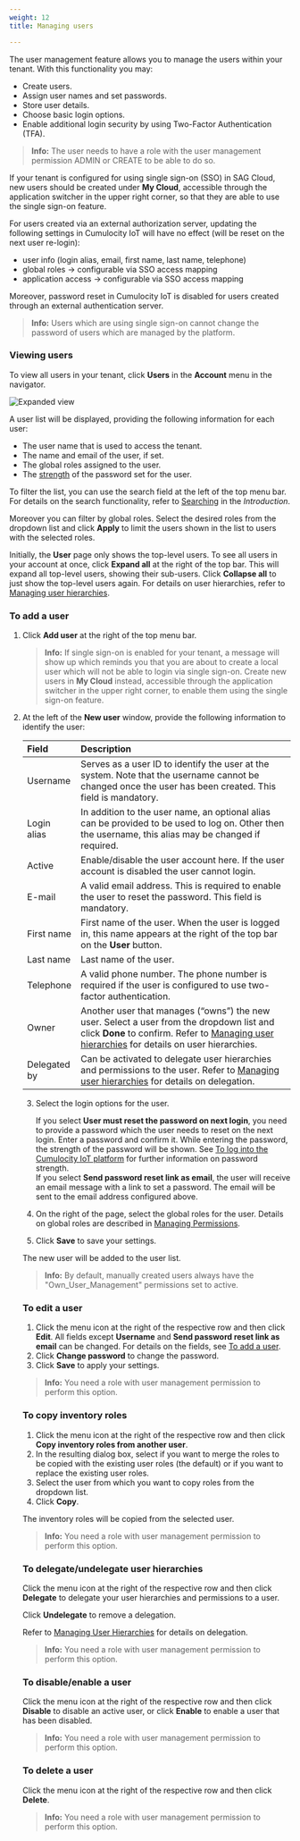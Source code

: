 ```yaml
---
weight: 12
title: Managing users

---
```


The user management feature allows you to manage the users within your tenant. With this functionality you may:

- Create users.
- Assign user names and set passwords.
- Store user details.
- Choose basic login options.
- Enable additional login security by using Two-Factor Authentication (TFA).

> **Info:** The user needs to have a role with the user management permission ADMIN or CREATE to be able to do so.

If your tenant is configured for using single sign-on (SSO) in SAG Cloud, new users should be created under **My Cloud**, accessible through the application switcher in the upper right corner, so that they are able to use the single sign-on feature.

For users created via an external authorization server, updating the following settings in Cumulocity IoT will have no effect (will be reset on the next user re-login):

* user info (login alias, email, first name, last name, telephone)
* global roles → configurable via SSO access mapping
* application access → configurable via SSO access mapping

Moreover, password reset in Cumulocity IoT is disabled for users created through an external authentication server.

> **Info:** Users which are using single sign-on cannot change the password of users which are managed by the platform.


### Viewing users

To view all users in your tenant, click **Users** in the **Account** menu in the navigator.

![Expanded view](/images/users-guide/Administration/admin-users-list.png)

A user list will be displayed, providing the following information for each user:

* The user name that is used to access the tenant.
* The name and email of the user, if set.
* The global roles assigned to the user.
* The [strength](/users-guide/getting-started/#login) of the password set for the user.

To filter the list, you can use the search field at the left of the top menu bar. For details on the search functionality, refer to [Searching](/users-guide/getting-started/#searching) in the *Introduction*.

Moreover you can filter by global roles. Select the desired roles from the dropdown list and click **Apply** to limit the users shown in the list to users with the selected roles.

Initially, the **User** page only shows the top-level users. To see all users in your account at once, click **Expand all** at the right of the top bar. This will expand all top-level users, showing their sub-users. Click **Collapse all** to just show the top-level users again. For details on user hierarchies, refer to [Managing user hierarchies](/users-guide/enterprise-edition/#user-hierarchies).

### <a name="creating-users"></a>To add a user

1. Click **Add user** at the right of the top menu bar.  

	>**Info:** If single sign-on is enabled for your tenant, a message will show up which reminds you that you are about to create a local user which will not be able to login via single sign-on. Create new users in **My Cloud** instead, accessible through the application switcher in the upper right corner, to enable them using the single sign-on feature.

2. At the left of the **New user** window, provide the following information to identify the user:

	<table>
<thead>
<colgroup>
<col style="width: 20%;">
<col style="width: 80%;">
</colgroup>
<tr>
<th align="left">Field</th>
<th align="left">Description</th>
</tr>
</thead>
<tbody>
<tr>
<td align="left">Username</td>
<td align="left">Serves as a user ID to identify the user at the system. Note that the username cannot be changed once the user has been created. This field is mandatory.</td>
</tr>
<tr>
<td align="left">Login alias</td>
<td align="left">In addition to the user name, an optional alias can be provided to be used to log on. Other then the username, this alias may be changed if required.</td>
</tr>
<tr>
<td align="left">Active</td>
<td align="left">Enable/disable the user account here. If the user account is disabled the user cannot login.</td>
</tr>
<tr>
<td align="left">E-mail</td>
<td align="left">A valid email address. This is required to enable the user to reset the password. This field is mandatory.</td>
</tr>
<tr>
<td align="left">First name</td>
<td align="left">First name of the user. When the user is logged in, this name appears at the right of the top bar on the <strong>User</strong> button.</td>
</tr>
<tr>
<td align="left">Last name</td>
<td align="left">Last name of the user.</td>
</tr>
<tr>
<td align="left">Telephone</td>
<td align="left">A valid phone number. The phone number is required if the user is configured to use two-factor authentication.</td>
</tr>
<tr>
<td align="left">Owner</td>
<td align="left">Another user that manages (“owns”) the new user. Select a user from the dropdown list and click <strong>Done</strong> to confirm. Refer to <a href="../../users-guide/enterprise-edition#user-hierarchies">Managing user hierarchies</a> for details on user hierarchies.</td>
</tr>
<tr>
<td align="left">Delegated by</td>
<td align="left">Can be activated to delegate user hierarchies and permissions to the user. Refer to <a href="../../users-guide/enterprise-edition#user-hierarchies">Managing user hierarchies</a> for details on delegation.</td>
</tr>
</tbody>
</table>

3. Select the login options for the user.

	If you select **User must reset the password on next login**, you need to provide a password which the user needs to reset on the next login. Enter a password and confirm it. While entering the password, the strength of the password will be shown. See [To log into the Cumulocity IoT platform](/users-guide/getting-started/#login) for further information on password strength.  
If you select **Send password reset link as email**, the user will receive an email message with a link to set a password. The email will be sent to the email address configured above.

4. On the right of the page, select the global roles for the user. Details on global roles are described in [Managing Permissions](/users-guide/administration#managing-permissions).
5. Click **Save** to save your settings.

The new user will be added to the user list.

<!--what does that mean -->
> **Info:** By default, manually created users always have the "Own_User_Management" permissions set to active.

### To edit a user

1. Click the menu icon at the right of the respective row and then click **Edit**. All fields except **Username** and **Send password reset link as email** can be changed. For details on the fields, see [To add a user](#creating-users).
2. Click **Change password** to change the password.
3. Click **Save** to apply your settings.

> **Info:** You need a role with user management permission to perform this option.

### To copy inventory roles

1. Click the menu icon at the right of the respective row and then click **Copy inventory roles from another user**.
2. In the resulting dialog box, select if you want to merge the roles to be copied with the existing user roles (the default) or if you want to replace the existing user roles.
3. Select the user from which you want to copy roles from the dropdown list.
4. Click **Copy**.

The inventory roles will be copied from the selected user.

> **Info:** You need a role with user management permission to perform this option.

### To delegate/undelegate user hierarchies

Click the menu icon at the right of the respective row and then click **Delegate** to delegate your user hierarchies and permissions to a user.

Click **Undelegate** to remove a delegation.

Refer to [Managing User Hierarchies](/users-guide/enterprise-edition#user-hierarchies) for details on delegation.

> **Info:** You need a role with user management permission to perform this option.

### To disable/enable a user

Click the menu icon at the right of the respective row and then click **Disable** to disable an active user, or click **Enable** to enable a user that has been disabled.

> **Info:** You need a role with user management permission to perform this option.

### To delete a user

Click the menu icon at the right of the respective row and then click **Delete**.

> **Info:** You need a role with user management permission to perform this option.

